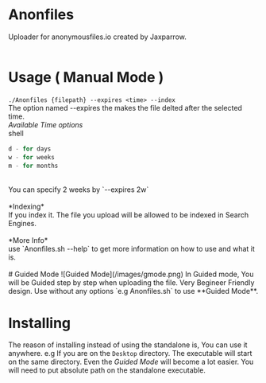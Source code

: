# Anonfiles
Uploader for anonymousfiles.io created by Jaxparrow.<br><br>

# Usage ( Manual Mode )
`./Anonfiles {filepath} --expires <time> --index`
<br>The option named --expires the makes the file delted after the selected time.<br>
*Available Time options*<br>
shell
```h - for hours
d - for days
w - for weeks
m - for months
```
<br>
You can specify 2 weeks by `--expires 2w` <br><br>
*Indexing*<br>
If you index it. The file you upload will be allowed to be indexed in Search Engines.<br><br>
*More Info*<br>
use `Anonfiles.sh --help` to get more information on how to use and what it is.<br><br>
# Guided Mode
![Guided Mode](/images/gmode.png)
In Guided mode, You will be Guided step by step when uploading the file. Very Begineer Friendly design.
Use without any options `e.g Anonfiles.sh` to use **Guided Mode**.<br>

# Installing
The reason of installing instead of using the standalone is, You can use it anywhere. e.g If you are on the `Desktop` directory. The executable will start on the same directory. Even the *Guided Mode* will become a lot easier. You will need to put absolute path on the standalone executable.
